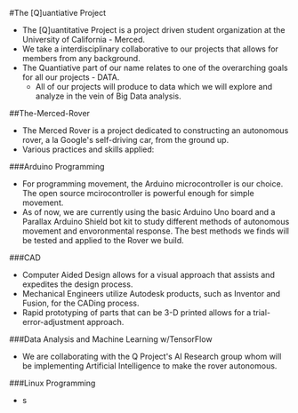#The [Q]uantiative Project
  * The [Q]uantitative Project is a project driven student organization at the University of California - Merced.
  * We take a interdisciplinary collaborative to our projects that allows for members from any background.
  * The Quantiative part of our name relates to one of the overarching goals for all our projects - DATA.
    - All of our projects will produce to data which we will explore and analyze in the vein of Big Data analysis.

##The-Merced-Rover
 * The Merced Rover is a project dedicated to constructing an autonomous rover, a la Google's self-driving car, from the ground up.
 * Various practices and skills applied:
 
  ###Arduino Programming
   * For programming movement, the Arduino microcontroller is our choice. The open source mcirocontroller is powerful enough for simple movement.
   * As of now, we are currently using the basic Arduino Uno board and a Parallax Arduino Shield bot kit to study different methods of autonomous movement and envoronmental response. The best methods we finds will be tested and applied to the Rover we build.

  ###CAD
   * Computer Aided Design allows for a visual approach that assists and expedites the design process.
   * Mechanical Engineers utilize Autodesk products, such as Inventor and Fusion, for the CADing process.
   * Rapid prototyping of parts that can be 3-D printed allows for a trial-error-adjustment approach.

  ###Data Analysis and Machine Learning w/TensorFlow
   * We are collaborating with the Q Project's AI Research group whom will be implementing Artificial Intelligence to make the rover autonomous.
   
  ###Linux Programming
   * s
